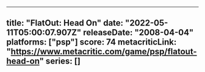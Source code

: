 
---
title: "FlatOut: Head On"
date: "2022-05-11T05:00:07.907Z"
releaseDate: "2008-04-04"
platforms: ["psp"]
score: 74
metacriticLink: "https://www.metacritic.com/game/psp/flatout-head-on"
series: []
---
